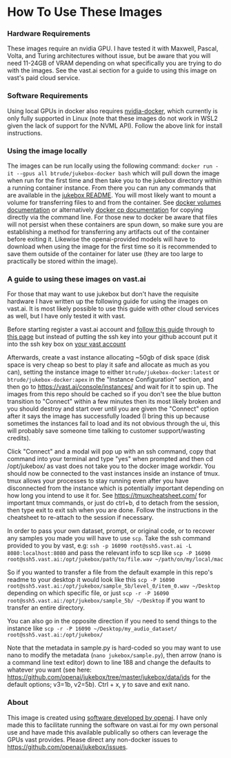 # How To Use These Images
### Hardware Requirements
These images require an nvidia GPU. I have tested it with Maxwell, Pascal, Volta, and Turing architectures without issue, but be aware that you will need 11-24GB of VRAM depending on what specifically you are trying to do with the images. See the vast.ai section for a guide to using this image on vast's paid cloud service.

### Software Requirements
Using local GPUs in docker also requires [nvidia-docker](https://github.com/NVIDIA/nvidia-docker), which currently is only fully supported in Linux (note that these images do not work in WSL2 given the lack of support for the NVML API). Follow the above link for install instructions.

### Using the image locally
The images can be run locally using the following command: `docker run -it --gpus all btrude/jukebox-docker bash` which will pull down the image when run for the first time and then take you to the jukebox directory within a running container instance. From there you can run any commands that are available in the [jukebox README](http://github.com/openai/jukebox). You will most likely want to mount a volume for transferring files to and from the container. See [docker volumes documentation](https://docs.docker.com/storage/volumes/) or alternatively [docker cp documentation](https://docs.docker.com/engine/reference/commandline/cp/) for copying directly via the command line. For those new to docker be aware that files will not persist when these containers are spun down, so make sure you are establishing a method for transferring any artifacts out of the container before exiting it. Likewise the openai-provided models will have to download when using the image for the first time so it is recommended to save them outside of the container for later use (they are too large to practically be stored within the image).

### A guide to using these images on vast.ai
For those that may want to use jukebox but don't have the requisite hardware I have written up the following guide for using the images on vast.ai. It is most likely possible to use this guide with other cloud services as well, but I have only tested it with vast.

Before starting register a vast.ai account and [follow this guide](https://help.github.com/en/github/authenticating-to-github/generating-a-new-ssh-key-and-adding-it-to-the-ssh-agent) through to [this page](https://help.github.com/en/github/authenticating-to-github/adding-a-new-ssh-key-to-your-github-account) but instead of putting the ssh key into your github account put it into the ssh key box on [your vast account](https://vast.ai/console/account/)

Afterwards, create a vast instance allocating ~50gb of disk space (disk space is very cheap so best to play it safe and allocate as much as you can), setting the instance image to either `btrude/jukebox-docker:latest` or `btrude/jukebox-docker:apex` in the "Instance Configuration" section, and then go to https://vast.ai/console/instances/ and wait for it to spin up. The images from this repo should be cached so if you don't see the blue button transition to "Connect" within a few minutes then its most likely broken and you should destroy and start over until you are given the "Connect" option after it says the image has successfully loaded (I bring this up because sometimes the instances fail to load and its not obvious through the ui, this will probably save someone time talking to customer support/wasting credits).

Click "Connect" and a modal will pop up with an ssh command, copy that command into your terminal and type "yes" when prompted and then cd /opt/jukebox/ as vast does not take you to the docker image workdir. You should now be connected to the vast instances inside an instance of tmux. tmux allows your processes to stay running even after you have disconnected from the instance which is potentially important depending on how long you intend to use it for. See https://tmuxcheatsheet.com/ for important tmux commands, or just do ctrl+b, d to detach from the session, then type exit to exit ssh when you are done. Follow the instructions in the cheatsheet to re-attach to the session if necessary.

In order to pass your own dataset, prompt, or original code, or to recover any samples you made you will have to use `scp`. Take the ssh command provided to you by vast, e.g:
`ssh -p 16090 root@ssh5.vast.ai -L 8080:localhost:8080` and pass the relevant info to scp like `scp -P 16090 root@ssh5.vast.ai:/opt/jukebox/path/to/file.wav ~/path/on/my/local/mac`

So if you wanted to transfer a file from the default example in this repo's readme to your desktop it would look like this `scp -P 16090 root@ssh5.vast.ai:/opt/jukebox/sample_5b/level_0/item_0.wav ~/Desktop` depending on which specific file, or just `scp -r -P 16090 root@ssh5.vast.ai:/opt/jukebox/sample_5b/ ~/Desktop` if you want to transfer an entire directory.

You can also go in the opposite direction if you need to send things to the instance like `scp -r -P 16090 ~/Desktop/my_audio_dataset/ root@ssh5.vast.ai:/opt/jukebox/`

Note that the metadata in sample.py is hard-coded so you may want to use nano to modify the metadata (`nano jukebox/sample.py`), then arrow (nano is a command line text editor) down to line 188 and change the defaults to whatever you want (see here: https://github.com/openai/jukebox/tree/master/jukebox/data/ids for the default options; v3=1b, v2=5b). Ctrl + x, y to save and exit nano.

### About
This image is created using [software developed by openai](https://github.com/btrude/jukebox-docker/blob/master/citation.bib). I have only made this to facilitate running the software on vast.ai for my own personal use and have made this available publically so others can leverage the GPUs vast provides. Please direct any non-docker issues to https://github.com/openai/jukebox/issues.
